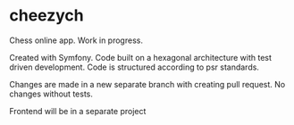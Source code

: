 # cheezych

Chess online app. Work in progress.

Created with Symfony. Code built on a hexagonal architecture with test driven development. Code is structured according to psr standards.

Changes are made in a new separate branch with creating pull request. No changes without tests.

Frontend will be in a separate project


